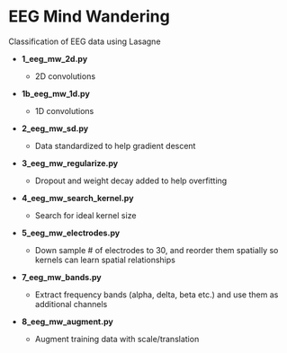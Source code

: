 # EEG Mind Wandering

Classification of EEG data using Lasagne

* **1_eeg_mw_2d.py**
  * 2D convolutions

* **1b_eeg_mw_1d.py**
  * 1D convolutions

* **2_eeg_mw_sd.py**
  * Data standardized to help gradient descent

* **3_eeg_mw_regularize.py**
  * Dropout and weight decay added to help overfitting

* **4_eeg_mw_search_kernel.py**
  * Search for ideal kernel size

* **5_eeg_mw_electrodes.py**
  * Down sample # of electrodes to 30, and reorder them spatially so kernels can learn spatial relationships

* **7_eeg_mw_bands.py**
  * Extract frequency bands (alpha, delta, beta etc.) and use them as additional channels

* **8_eeg_mw_augment.py**
  * Augment training data with scale/translation
